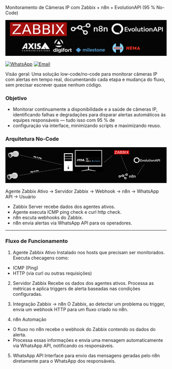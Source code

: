 Monitoramento de Câmeras IP com Zabbix + n8n + EvolutionAPI (95 % No-Code)
<p align="center"> <img src="assets/logot.png" alt="zabbix-cam-alert logo" width="800"/> </p>

[![WhatsApp](https://img.shields.io/badge/WhatsApp-25D366?logo=whatsapp&logoColor=white)](https://wa.me/5515996122003)
[![Email](https://img.shields.io/badge/Email-D14836?logo=gmail&logoColor=white)](mailto:jhony.de.almeida@gmail.com)

Visão geral:
Uma solução low-code/no-code para monitorar câmeras IP com alertas em tempo real, documentando cada etapa e mudança do fluxo, sem precisar escrever quase nenhum código.

### Objetivo
- Monitorar continuamente a disponibilidade e a saúde de câmeras IP, identificando falhas e degradações para disparar alertas automáticos às equipes responsáveis — tudo isso com 95 % de 
- configuração via interface, minimizando scripts e maximizando reuso.

### Arquitetura No-Code
<p align="center"> <img src="assets/arquit.png" alt="Arquitetura Geral" width="800"/> </p>

Agente Zabbix Ativo → Servidor Zabbix → Webhook → n8n → WhatsApp API → Usuário
- Zabbix Server recebe dados dos agentes ativos.
- Agente executa ICMP ping check e curl http check.
- n8n escuta webhooks do Zabbix.
- n8n envia alertas via WhatsApp API para os operadores.
--- 
### Fluxo de Funcionamento
1. Agente Zabbix Ativo
Instalado nos hosts que precisam ser monitorados.
Executa checagens como:
- ICMP (Ping)
- HTTP (via curl ou outras requisições)

2. Servidor Zabbix
Recebe os dados dos agentes ativos.
Processa as métricas e aplica triggers de alerta baseadas nas condições configuradas.

3. Integração Zabbix → n8n
O Zabbix, ao detectar um problema ou trigger, envia um webhook HTTP para um fluxo criado no n8n.

4. n8n Automação
- O fluxo no n8n recebe o webhook do Zabbix contendo os dados do alerta.
- Processa essas informações e envia uma mensagem automaticamente via WhatsApp API, notificando os responsáveis.

5. WhatsApp API
Interface para envio das mensagens geradas pelo n8n diretamente para o WhatsApp dos responsáveis.